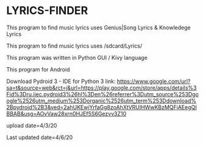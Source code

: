 # LYRICS-FINDER

This program to find music lyrics uses Genius|Song Lyrics & Knowledege Lyrics

This program to find music lyrics uses /sdcard/Lyrics/

This program was written in Python GUI / Kivy language 

This program for Android 



Download Pydroid 3 - IDE for Python 3
link:
https://www.google.com/url?sa=t&source=web&rct=j&url=https://play.google.com/store/apps/details%3Fid%3Dru.iiec.pydroid3%26hl%3Den%26referrer%3Dutm_source%253Dgoogle%2526utm_medium%253Dorganic%2526utm_term%253Ddownload%2Bpydroid%2B3&ved=2ahUKEwjYrfaGg8zoAhXtVRUIHWwKBzMQFjAEegQIBBAB&usg=AOvVaw28xrn0HJEf5S6Gezvv3Z10


upload date=4/3/20


Last updated date=4/6/20

